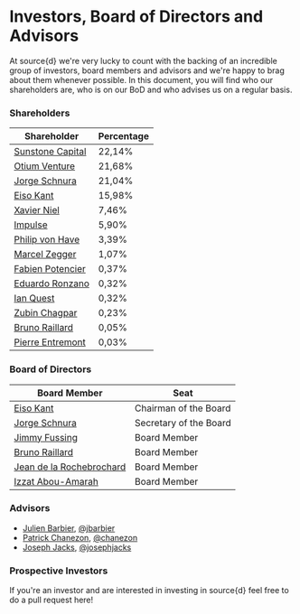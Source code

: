 # Investors, Board of Directors and Advisors
At source{d} we're very lucky to count with the backing of an incredible group of investors, board members and advisors and we're happy to brag about them whenever possible. In this document, you will find who our shareholders are, who is on our BoD and who advises us on a regular basis.<br>
### Shareholders
Shareholder | Percentage
------------|------------
[Sunstone Capital](http://sunstone.eu/portfolio/portfolio-technology-ventures/) | 22,14%
[Otium Venture](http://www.otiumcapital.com/) | 21,68%
[Jorge Schnura](https://linkedin.com/in/jorgeschnura) | 21,04%
[Eiso Kant](https://linkedin.com/in/eisokant) | 15,98%
[Xavier Niel](https://en.wikipedia.org/wiki/Xavier_Niel) | 7,46%
[Impulse](http://www.impulse.com.kw/portfolio/) | 5,90%
[Philip von Have](https://linkedin.com/in/philip-von-have-29b46a20) | 3,39%
[Marcel Zegger](https://linkedin.com/in/marcel-zegger-65751b5) | 1,07%
[Fabien Potencier](https://linkedin.com/in/fabienpotencier) | 0,37%
[Eduardo Ronzano](https://linkedin.com/in/eduardoronzano) | 0,32%
[Ian Quest](https://linkedin.com/in/ian-quest-918422b) | 0,32%
[Zubin Chagpar](https://linkedin.com/in/zubinchagpar) | 0,23%
[Bruno Raillard](https://linkedin.com/in/brunoraillard) | 0,05%
[Pierre Entremont](https://linkedin.com/in/pierreentremont) | 0,03%

### Board of Directors
Board Member | Seat
-------------|-------------
[Eiso Kant](https://linkedin.com/in/eisokant) | Chairman of the Board
[Jorge Schnura](https://linkedin.com/in/jorgeschnura) | Secretary of the Board
[Jimmy Fussing](https://linkedin.com/in/jinielsen) | Board Member
[Bruno Raillard](https://linkedin.com/in/brunoraillard) | Board Member
[Jean de la Rochebrochard](https://linkedin.com/in/jeandlr) | Board Member
[Izzat Abou-Amarah](https://linkedin.com/in/izzat-abou-amarah-7a79691) | Board Member

### Advisors
* [Julien Barbier](https://linkedin.com/in/julienbarbier), [@jbarbier](https://github.com/jbarbier)
* [Patrick Chanezon](https://www.linkedin.com/in/chanezon/), [@chanezon](https://github.com/chanezon)
* [Joseph Jacks](https://www.linkedin.com/in/josephjacks/), [@josephjacks](https://github.com/josephjacks)


### Prospective Investors
If you're an investor and are interested in investing in source{d} feel free to do a pull request here!
